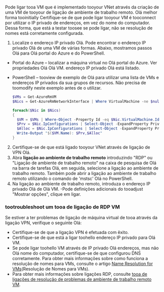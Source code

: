 Pode ligar tooa VM que é implementado tooyour VNet através da criação de uma VM de tooyour de ligação de ambiente de trabalho remoto. Olá melhor forma tooinitially Certifique-se de que pode ligar tooyour VM é tooconnect por utilizar o IP privado de endereços, em vez do nome do computador. Dessa forma, que está a testar toosee se pode ligar, não se resolução de nomes está corretamente configurada.

1. Localize o endereço IP privado Olá. Pode encontrar o endereço IP privado Olá de uma VM de várias formas. Abaixo, mostramos passos Olá para Olá portal do Azure e do PowerShell.

  - Portal do Azure – localizar a máquina virtual no Olá portal do Azure. Ver propriedades Olá Olá VM. endereço IP privado Olá está listado.

  - PowerShell – tooview de exemplo de Olá para utilizar uma lista de VMs e endereços IP privados da sua grupos de recursos. Não precisa de toomodify neste exemplo antes de o utilizar.

    ```powershell
    $VMs = Get-AzureRmVM
    $Nics = Get-AzureRmNetworkInterface | Where VirtualMachine -ne $null

    foreach($Nic in $Nics)
    {
      $VM = $VMs | Where-Object -Property Id -eq $Nic.VirtualMachine.Id
      $Prv = $Nic.IpConfigurations | Select-Object -ExpandProperty PrivateIpAddress
      $Alloc = $Nic.IpConfigurations | Select-Object -ExpandProperty PrivateIpAllocationMethod
      Write-Output "$($VM.Name): $Prv,$Alloc"
    }
    ```

2. Certifique-se de que está ligado tooyour VNet através de ligação de VPN Olá.
3. Abra **ligação ao ambiente de trabalho remoto** introduzindo "RDP" ou "Ligação de ambiente de trabalho remoto" na caixa de pesquisa de Olá na barra de tarefas Olá, em seguida, selecione a ligação ao ambiente de trabalho remoto. Também pode abrir a ligação ao ambiente de trabalho remoto utilizando o comando de 'mstsc' Olá no PowerShell. 
4. Na ligação ao ambiente de trabalho remoto, introduza o endereço IP privado Olá de Olá VM. -Pode definições adicionais do tooadjust "Mostrar opções", clique em ligar.

### <a name="tootroubleshoot-an-rdp-connection-tooa-vm"></a>tootroubleshoot um tooa de ligação de RDP VM

Se estiver a ter problemas de ligação de máquina virtual de tooa através da ligação VPN, verifique o seguinte Olá:

- Certifique-se de que a ligação VPN é efetuada com êxito.
- Certifique-se de que está a ligar toohello endereço IP privado para Olá VM.
- Se pode ligar toohello VM através de IP privado Olá endereços, mas não Olá nome do computador, certifique-se de que configurou DNS corretamente. Para obter mais informações sobre como funciona a resolução de nomes para VMs, consulte o artigo [Name Resolution for VMs](../articles/virtual-network/virtual-networks-name-resolution-for-vms-and-role-instances.md)(Resolução de Nomes para VMs).
- Para obter mais informações sobre ligações RDP, consulte [tooa de ligações de resolução de problemas de ambiente de trabalho remoto VM](../articles/virtual-machines/windows/troubleshoot-rdp-connection.md).
